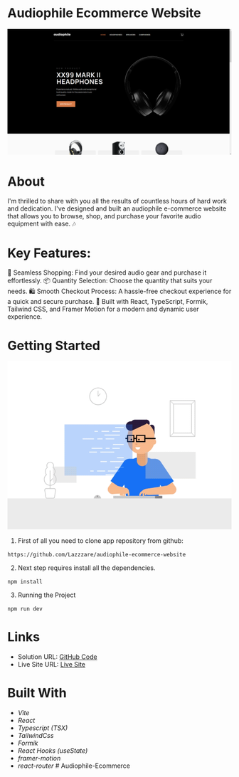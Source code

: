 # Audiophile Ecommerce Website

  <img src="./src/images/Background.PNG" alt="Audiophile Ecommerce Website">

# About

I'm thrilled to share with you all the results of countless hours of hard work and dedication. I've designed and built an audiophile e-commerce website that allows you to browse, shop, and purchase your favorite audio equipment with ease. 🎶

# Key Features:

🛒 Seamless Shopping: Find your desired audio gear and purchase it effortlessly.
📦 Quantity Selection: Choose the quantity that suits your needs.
🛍️ Smooth Checkout Process: A hassle-free checkout experience for a quick and secure purchase.
🚀 Built with React, TypeScript, Formik, Tailwind CSS, and Framer Motion for a modern and dynamic user experience.

# Getting Started

![.gif](./src/images/gif.gif)

1. First of all you need to clone app repository from github:

```
https://github.com/Lazzzare/audiophile-ecommerce-website
```

2. Next step requires install all the dependencies.

```
npm install
```

3. Running the Project

```
npm run dev
```

# Links

- Solution URL: [GitHub Code](https://github.com/Lazzzare/audiophile-ecommerce-website)
- Live Site URL: [Live Site](https://audiophile-ecommerce-website-dun.vercel.app/)

# Built With

- _Vite_
- _React_
- _Typescript (TSX)_
- _TailwindCss_
- _Formik_
- _React Hooks (useState)_
- _framer-motion_
- _react-router_
#   A u d i o p h i l e - E c o m m e r c e 
 
 